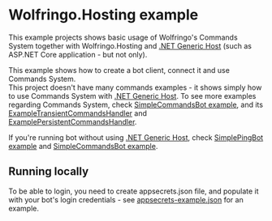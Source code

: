 ﻿# Wolfringo.Hosting example
This example projects shows basic usage of Wolfringo's Commands System together with Wolfringo.Hosting and [.NET Generic Host](https://docs.microsoft.com/en-gb/aspnet/core/fundamentals/host/generic-host?view=aspnetcore-3.0) (such as ASP.NET Core application - but not only).

This example shows how to create a bot client, connect it and use Commands System.  
This project doesn't have many commands examples - it shows simply how to use Commands System with [.NET Generic Host](https://docs.microsoft.com/en-gb/aspnet/core/fundamentals/host/generic-host?view=aspnetcore-3.0). To see more examples regarding Commands System, check [SimpleCommandsBot example](../SimpleCommandsBot), and its [ExampleTransientCommandsHandler](../SimpleCommandsBot/ExampleTransientCommandsHandler.cs) and [ExamplePersistentCommandsHandler](../SimpleCommandsBot/ExamplePersistentCommandsHandler.cs).

If you're running bot without using [.NET Generic Host](https://docs.microsoft.com/en-gb/aspnet/core/fundamentals/host/generic-host?view=aspnetcore-3.0), check [SimplePingBot example](../SimplePingBot) and [SimpleCommandsBot example](../SimpleCommandsBot).

## Running locally
To be able to login, you need to create appsecrets.json file, and populate it with your bot's login credentials - see [appsecrets-example.json](appsecrets-example.json) for an example.